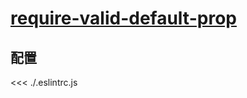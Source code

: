 
# [require-valid-default-prop](https://eslint.vuejs.org/rules/require-valid-default-prop.html)

## 配置

<<< ./.eslintrc.js
        